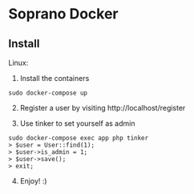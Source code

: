 # Soprano Docker

## Install

Linux:

1. Install the containers

```
sudo docker-compose up
```

2. Register a user by visiting http://localhost/register

3. Use tinker to set yourself as admin

```
sudo docker-compose exec app php tinker
> $user = User::find(1);
> $user->is_admin = 1;
> $user->save();
> exit;
```

4. Enjoy! :)
